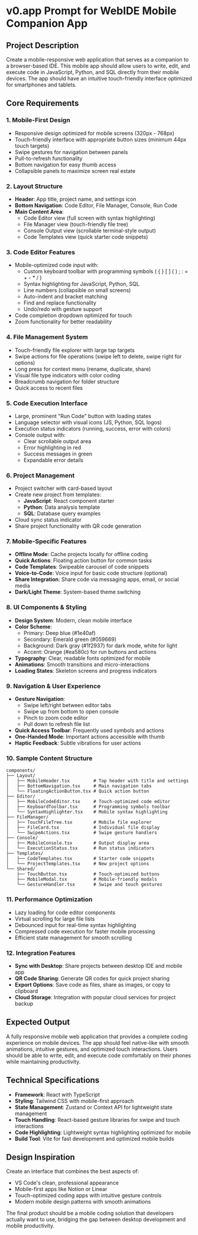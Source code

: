 # v0.app Prompt for WebIDE Mobile Companion App

## Project Description

Create a mobile-responsive web application that serves as a companion to a browser-based IDE. This mobile app should allow users to write, edit, and execute code in JavaScript, Python, and SQL directly from their mobile devices. The app should have an intuitive touch-friendly interface optimized for smartphones and tablets.

## Core Requirements

### 1. **Mobile-First Design**
- Responsive design optimized for mobile screens (320px - 768px)
- Touch-friendly interface with appropriate button sizes (minimum 44px touch targets)
- Swipe gestures for navigation between panels
- Pull-to-refresh functionality
- Bottom navigation for easy thumb access
- Collapsible panels to maximize screen real estate

### 2. **Layout Structure**
- **Header**: App title, project name, and settings icon
- **Bottom Navigation**: Code Editor, File Manager, Console, Run Code
- **Main Content Area**: 
  - Code Editor view (full screen with syntax highlighting)
  - File Manager view (touch-friendly file tree)
  - Console Output view (scrollable terminal-style output)
  - Code Templates view (quick starter code snippets)

### 3. **Code Editor Features**
- Mobile-optimized code input with:
  - Custom keyboard toolbar with programming symbols ( { } [ ] ( ) ; : = + - * / )
  - Syntax highlighting for JavaScript, Python, SQL
  - Line numbers (collapsible on small screens)
  - Auto-indent and bracket matching
  - Find and replace functionality
  - Undo/redo with gesture support
- Code completion dropdown optimized for touch
- Zoom functionality for better readability

### 4. **File Management System**
- Touch-friendly file explorer with large tap targets
- Swipe actions for file operations (swipe left to delete, swipe right for options)
- Long press for context menu (rename, duplicate, share)
- Visual file type indicators with color coding
- Breadcrumb navigation for folder structure
- Quick access to recent files

### 5. **Code Execution Interface**
- Large, prominent "Run Code" button with loading states
- Language selector with visual icons (JS, Python, SQL logos)
- Execution status indicators (running, success, error with colors)
- Console output with:
  - Clear scrollable output area
  - Error highlighting in red
  - Success messages in green
  - Expandable error details

### 6. **Project Management**
- Project switcher with card-based layout
- Create new project from templates:
  - **JavaScript**: React component starter
  - **Python**: Data analysis template
  - **SQL**: Database query examples
- Cloud sync status indicator
- Share project functionality with QR code generation

### 7. **Mobile-Specific Features**
- **Offline Mode**: Cache projects locally for offline coding
- **Quick Actions**: Floating action button for common tasks
- **Code Templates**: Swipeable carousel of code snippets
- **Voice-to-Code**: Voice input for basic code structure (optional)
- **Share Integration**: Share code via messaging apps, email, or social media
- **Dark/Light Theme**: System-based theme switching

### 8. **UI Components & Styling**
- **Design System**: Modern, clean mobile interface
- **Color Scheme**: 
  - Primary: Deep blue (#1e40af)
  - Secondary: Emerald green (#059669) 
  - Background: Dark gray (#1f2937) for dark mode, white for light
  - Accent: Orange (#ea580c) for run buttons and actions
- **Typography**: Clear, readable fonts optimized for mobile
- **Animations**: Smooth transitions and micro-interactions
- **Loading States**: Skeleton screens and progress indicators

### 9. **Navigation & User Experience**
- **Gesture Navigation**: 
  - Swipe left/right between editor tabs
  - Swipe up from bottom to open console
  - Pinch to zoom code editor
  - Pull down to refresh file list
- **Quick Access Toolbar**: Frequently used symbols and actions
- **One-Handed Mode**: Important actions accessible with thumb
- **Haptic Feedback**: Subtle vibrations for user actions

### 10. **Sample Content Structure**
```
components/
├── Layout/
│   ├── MobileHeader.tsx         # Top header with title and settings
│   ├── BottomNavigation.tsx     # Main navigation tabs
│   └── FloatingActionButton.tsx # Quick action button
├── Editor/
│   ├── MobileCodeEditor.tsx     # Touch-optimized code editor
│   ├── KeyboardToolbar.tsx      # Programming symbols toolbar
│   └── SyntaxHighlighter.tsx    # Mobile syntax highlighting
├── FileManager/
│   ├── TouchFileTree.tsx        # Mobile file explorer
│   ├── FileCard.tsx             # Individual file display
│   └── SwipeActions.tsx         # Swipe gesture handlers
├── Console/
│   ├── MobileConsole.tsx        # Output display area
│   └── ExecutionStatus.tsx      # Run status indicators
├── Templates/
│   ├── CodeTemplates.tsx        # Starter code snippets
│   └── ProjectTemplates.tsx     # New project options
└── Shared/
    ├── TouchButton.tsx          # Touch-optimized buttons
    ├── MobileModal.tsx          # Mobile-friendly modals
    └── GestureHandler.tsx       # Swipe and touch gestures
```

### 11. **Performance Optimization**
- Lazy loading for code editor components
- Virtual scrolling for large file lists
- Debounced input for real-time syntax highlighting
- Compressed code execution for faster mobile processing
- Efficient state management for smooth scrolling

### 12. **Integration Features**
- **Sync with Desktop**: Share projects between desktop IDE and mobile app
- **QR Code Sharing**: Generate QR codes for quick project sharing
- **Export Options**: Save code as files, share as images, or copy to clipboard
- **Cloud Storage**: Integration with popular cloud services for project backup

## Expected Output

A fully responsive mobile web application that provides a complete coding experience on mobile devices. The app should feel native-like with smooth animations, intuitive gestures, and optimized touch interactions. Users should be able to write, edit, and execute code comfortably on their phones while maintaining productivity.

## Technical Specifications

- **Framework**: React with TypeScript
- **Styling**: Tailwind CSS with mobile-first approach
- **State Management**: Zustand or Context API for lightweight state management
- **Touch Handling**: React-based gesture libraries for swipe and touch interactions
- **Code Highlighting**: Lightweight syntax highlighting optimized for mobile
- **Build Tool**: Vite for fast development and optimized mobile builds

## Design Inspiration

Create an interface that combines the best aspects of:
- VS Code's clean, professional appearance
- Mobile-first apps like Notion or Linear
- Touch-optimized coding apps with intuitive gesture controls
- Modern mobile design patterns with smooth animations

The final product should be a mobile coding solution that developers actually want to use, bridging the gap between desktop development and mobile productivity.
